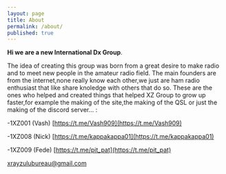 ```yaml
---
layout: page
title: About
permalink: /about/
published: true
---
```

**Hi we are a new International Dx Group**.

The idea of creating this group was born from a great desire to make radio and to meet new people in the amateur radio field.
The main founders are from the internet,none really know each other,we just are ham radio enthusiast that like share knoledge with others that do so.
These are the ones who helped and created things that helped XZ Group to grow up faster,for example the making of the site,the making of the  QSL or just the making of the discord server... :

-1XZ001 (Vash) [https://t.me/Vash909](https://t.me/Vash909)

-1XZ008 (Nick)  [https://t.me/kappakappa01](https://t.me/kappakappa01)

-1XZ009 (Fede) [https://t.me/pit_pat](https://t.me/pit_pat)


[xrayzulubureau@gmail.com](mailto:xrayzulubureau@gmail.com)
